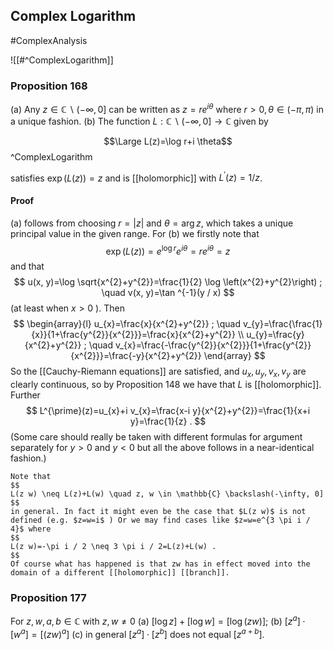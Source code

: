 ## Complex Logarithm
#ComplexAnalysis 

![[#^ComplexLogarithm]]
### Proposition 168
(a) Any $z \in \mathbb{C} \backslash(-\infty, 0]$ can be written as $z=r e^{i \theta}$ where $r>0, \theta \in(-\pi, \pi)$ in a unique fashion.
(b) The function $L: \mathbb{C} \backslash(-\infty, 0] \rightarrow \mathbb{C}$ given by

$$\Large L(z)=\log r+i \theta$$
^ComplexLogarithm

satisfies $\exp (L(z))=z$ and is [[holomorphic]] with $L^{\prime}(z)=1 / z$.

#### Proof
(a) follows from choosing $r=|z|$ and $\theta=\arg z$, which takes a unique principal value in the given range.
For (b) we firstly note that
$$
\exp (L(z))=e^{\log r} e^{i \theta}=r e^{i \theta}=z
$$
and that
$$
u(x, y)=\log \sqrt{x^{2}+y^{2}}=\frac{1}{2} \log \left(x^{2}+y^{2}\right) ; \quad v(x, y)=\tan ^{-1}(y / x)
$$
(at least when $x>0$ ). Then
$$
\begin{array}{l}
u_{x}=\frac{x}{x^{2}+y^{2}} ; \quad v_{y}=\frac{\frac{1}{x}}{1+\frac{y^{2}}{x^{2}}}=\frac{x}{x^{2}+y^{2}} \\
u_{y}=\frac{y}{x^{2}+y^{2}} ; \quad v_{x}=\frac{-\frac{y^{2}}{x^{2}}}{1+\frac{y^{2}}{x^{2}}}=\frac{-y}{x^{2}+y^{2}}
\end{array}
$$
So the [[Cauchy-Riemann equations]] are satisfied, and $u_{x}, u_{y}, v_{x}, v_{y}$ are clearly continuous, so by Proposition 148 we have that $L$ is [[holomorphic]]. Further
$$
L^{\prime}(z)=u_{x}+i v_{x}=\frac{x-i y}{x^{2}+y^{2}}=\frac{1}{x+i y}=\frac{1}{z} .
$$
(Some care should really be taken with different formulas for argument separately for $y>0$ and $y<0$ but all the above follows in a near-identical fashion.)

```ad-note
Note that
$$
L(z w) \neq L(z)+L(w) \quad z, w \in \mathbb{C} \backslash(-\infty, 0]
$$
in general. In fact it might even be the case that $L(z w)$ is not defined (e.g. $z=w=i$ ) Or we may find cases like $z=w=e^{3 \pi i / 4}$ where
$$
L(z w)=-\pi i / 2 \neq 3 \pi i / 2=L(z)+L(w) .
$$
Of course what has happened is that zw has in effect moved into the domain of a different [[holomorphic]] [[branch]].
```

### Proposition 177
For $z, w, a, b \in \mathbb{C}$ with $z, w \neq 0$
(a) $[\log z]+[\log w]=[\log (z w)]$;
(b) $\left[z^{a}\right] \cdot\left[w^{a}\right]=\left[(z w)^{a}\right]$
(c) in general $\left[z^{a}\right] \cdot\left[z^{b}\right]$ does not equal $\left[z^{a+b}\right]$.